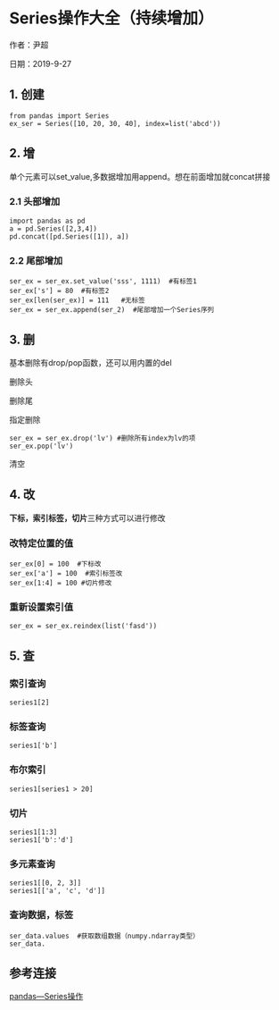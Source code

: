 # Series操作大全（持续增加）

作者：尹超

日期：2019-9-27

## 1. 创建

```
from pandas import Series
ex_ser = Series([10, 20, 30, 40], index=list('abcd'))
```

## 2. 增

单个元素可以set_value,多数据增加用append。想在前面增加就concat拼接

### 2.1 头部增加

```
import pandas as pd
a = pd.Series([2,3,4])
pd.concat([pd.Series([1]), a])
```

### 2.2 尾部增加

```
ser_ex = ser_ex.set_value('sss', 1111)  #有标签1
ser_ex['s'] = 80  #有标签2
ser_ex[len(ser_ex)] = 111   #无标签
ser_ex = ser_ex.append(ser_2)  #尾部增加一个Series序列
```

## 3. 删

基本删除有drop/pop函数，还可以用内置的del

删除头

删除尾

指定删除

```
ser_ex = ser_ex.drop('lv') #删除所有index为lv的项
ser_ex.pop('lv')
```

清空

## 4. 改

**下标，索引标签，切片**三种方式可以进行修改

### 改特定位置的值

```
ser_ex[0] = 100  #下标改
ser_ex['a'] = 100  #索引标签改
ser_ex[1:4] = 100 #切片修改
```

### 重新设置索引值

`ser_ex = ser_ex.reindex(list('fasd'))`

## 5. 查

### 索引查询

`series1[2]`

### 标签查询

`series1['b']`

### 布尔索引

`series1[series1 > 20]`

### 切片

```
series1[1:3]
series1['b':'d']
```

### 多元素查询

```
series1[[0, 2, 3]]
series1[['a', 'c', 'd']]
```

### 查询数据，标签

```
ser_data.values  #获取数组数据（numpy.ndarray类型）
ser_data.
```



## 参考连接

[pandas—Series操作](https://blog.csdn.net/qq_39161737/article/details/78866191)